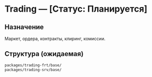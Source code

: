 # Trading — [Статус: Планируется]

## Назначение

Маркет, ордера, контракты, клиринг, комиссии.

## Структура (ожидаемая)

```txt
packages/trading-frt/base/
packages/trading-srv/base/
```
